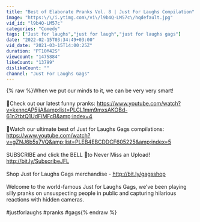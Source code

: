 ```yaml
---
title: "Best of Elaborate Pranks Vol. 8 | Just For Laughs Compilation"
image: "https:\/\/i.ytimg.com\/vi\/l9b4Q-LM57c\/hqdefault.jpg"
vid_id: "l9b4Q-LM57c"
categories: "Comedy"
tags: ["Just for laughs","just for laugh","just for laughs gags"]
date: "2022-02-15T03:34:49+03:00"
vid_date: "2021-03-15T14:00:25Z"
duration: "PT10M42S"
viewcount: "1475884"
likeCount: "13799"
dislikeCount: ""
channel: "Just For Laughs Gags"
---
```

{% raw %}When we put our minds to it, we can be very very smart!<br /><br />🤣Check out our latest funny pranks: <a rel="nofollow" target="blank" href="https://www.youtube.com/watch?v=kxnncAP5jjA&amp;list=PLCL1mm9mxsAKOBd-61n2tbtQ1UdFiMFcB&amp;index=4">https://www.youtube.com/watch?v=kxnncAP5jjA&amp;list=PLCL1mm9mxsAKOBd-61n2tbtQ1UdFiMFcB&amp;index=4</a><br /><br />🤣Watch our ultimate best of Just for Laughs Gags compilations: <a rel="nofollow" target="blank" href="https://www.youtube.com/watch?v=gZNJ6b5s7VQ&amp;list=PLEB4EBCDDCF605225&amp;index=5">https://www.youtube.com/watch?v=gZNJ6b5s7VQ&amp;list=PLEB4EBCDDCF605225&amp;index=5</a><br /><br />SUBSCRIBE and click the BELL 🔔to Never Miss an Upload! <a rel="nofollow" target="blank" href="http://bit.ly/SubscribeJFL">http://bit.ly/SubscribeJFL</a>  <br /><br />Shop Just for Laughs Gags merchandise - <a rel="nofollow" target="blank" href="http://bit.ly/gagsshop">http://bit.ly/gagsshop</a><br /><br />Welcome to the world-famous Just for Laughs Gags, we’ve been playing silly pranks on unsuspecting people in public and capturing hilarious reactions with hidden cameras.<br /><br /> #justforlaughs #pranks #gags{% endraw %}
